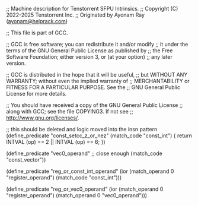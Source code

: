;; Machine description for Tenstorrent SFPU Intrinsics.
;; Copyright (C) 2022-2025 Tenstorrent Inc.
;; Originated by Ayonam Ray (ayonam@helprack.com)

;; This file is part of GCC.

;; GCC is free software; you can redistribute it and/or modify
;; it under the terms of the GNU General Public License as published by
;; the Free Software Foundation; either version 3, or (at your option)
;; any later version.

;; GCC is distributed in the hope that it will be useful,
;; but WITHOUT ANY WARRANTY; without even the implied warranty of
;; MERCHANTABILITY or FITNESS FOR A PARTICULAR PURPOSE.  See the
;; GNU General Public License for more details.

;; You should have received a copy of the GNU General Public License
;; along with GCC; see the file COPYING3.  If not see
;; <http://www.gnu.org/licenses/>.

;; this should be deleted and logic moved into the insn pattern
(define_predicate "const_setcc_z_or_nez"
  (match_code "const_int")
{
  return INTVAL (op) == 2 || INTVAL (op) == 6;
})

(define_predicate "vec0_operand"
  ;; close enough
  (match_code "const_vector"))

(define_predicate "reg_or_const_int_operand"
  (ior (match_operand 0 "register_operand")
       (match_code "const_int")))

(define_predicate "reg_or_vec0_operand"
  (ior (match_operand 0 "register_operand")
       (match_operand 0 "vec0_operand")))
